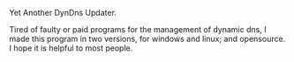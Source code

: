 Yet Another DynDns Updater.

Tired of faulty or paid programs for the management of dynamic dns, I made this program in two versions, for windows and linux; and opensource.
I hope it is helpful to most people.